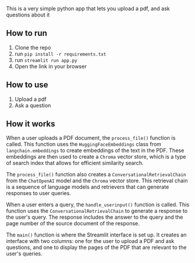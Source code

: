 This is a very simple python app that lets you upload a pdf, and ask questions about it

## How to run
1. Clone the repo
2. run `pip install -r requirements.txt`
3. run `streamlit run app.py`
4. Open the link in your browser

## How to use
1. Upload a pdf
2. Ask a question

## How it works
When a user uploads a PDF document, the `process_file()` function is called. This function uses the `HuggingFaceEmbeddings` class from `langchain.embeddings` to create embeddings of the text in the PDF. These embeddings are then used to create a `Chroma` vector store, which is a type of search index that allows for efficient similarity search.

The `process_file()` function also creates a `ConversationalRetrievalChain` from the `ChatOpenAI` model and the `Chroma` vector store. This retrieval chain is a sequence of language models and retrievers that can generate responses to user queries.

When a user enters a query, the `handle_userinput()` function is called. This function uses the `ConversationalRetrievalChain` to generate a response to the user's query. The response includes the answer to the query and the page number of the source document of the response.

The `main()` function is where the Streamlit interface is set up. It creates an interface with two columns: one for the user to upload a PDF and ask questions, and one to display the pages of the PDF that are relevant to the user's queries.
```
